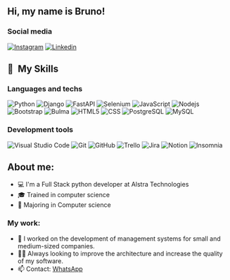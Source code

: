 ## Hi, my name is Bruno!

### Social media
<div>
  <a href="https://www.instagram.com/obruno.py" target="_blank"><img src="https://img.shields.io/badge/-Instagram-E4405F?style=flat&logo=instagram&logoColor=white" alt="Instagram" /></a>
  <a href="https://www.linkedin.com/in/brunorpdev/" target="_blank"><img src="https://img.shields.io/badge/LinkedIn-blue?style=flat&logo=linkedin&labelColor=blue" alt="Linkedin" /></a>
</div>

## :rocket: &nbsp;My Skills

### **Languages and techs**

  ![Python](https://img.shields.io/badge/-Python-333333?style=flat&logo=python)
  ![Django](https://img.shields.io/badge/-Django-0c4b33?style=flat&logo=django)
  ![FastAPI](https://img.shields.io/badge/-FastAPI-dddddd?style=flat&logo=fastapi)
  ![Selenium](https://img.shields.io/badge/-Selenium-333333?style=flat&logo=selenium)
  ![JavaScript](https://img.shields.io/badge/-JavaScript-333333?style=flat&logo=javascript)
  ![Nodejs](https://img.shields.io/badge/-Nodejs-333333?style=flat&logo=node.js)
  ![Bootstrap](https://img.shields.io/badge/-Bootstrap-333333?style=flat&logo=bootstrap)
  ![Bulma](https://img.shields.io/badge/-Bulma-333333?style=flat&logo=bulma)
  ![HTML5](https://img.shields.io/badge/-HTML5-333333?style=flat&logo=HTML5)
  ![CSS](https://img.shields.io/badge/-CSS-333333?style=flat&logo=CSS3&logoColor=1572B6)
  ![PostgreSQL](https://img.shields.io/badge/-PostgreSQL-333333?style=flat&logo=postgresql)
  ![MySQL](https://img.shields.io/badge/-MySQL-333333?style=flat&logo=mysql)
  

### **Development tools**

  ![Visual Studio Code](https://img.shields.io/badge/-Visual%20Studio%20Code-333333?style=flat&logo=visual-studio-code&logoColor=007ACC)
  ![Git](https://img.shields.io/badge/-Git-333333?style=flat&logo=git)
  ![GitHub](https://img.shields.io/badge/-GitHub-333333?style=flat&logo=github)
  ![Trello](https://img.shields.io/badge/-Trello-333333?style=flat&logo=trello&logoColor=007ACC)
  ![Jira](https://img.shields.io/badge/-Jira-333333?style=flat&logo=jira&logoColor=007ACC)
  ![Notion](https://img.shields.io/badge/-Notion-333333?style=flat&logo=notion)
  ![Insomnia](https://img.shields.io/badge/-Insomnia-333333?style=flat&logo=insomnia)

## About me:

<ul>
  <li>💻 I'm a Full Stack python developer at Alstra Technologies</li>
  <li>🎓 Trained in computer science</li>
  <li>🧠 Majoring in Computer science</li>
</ul>

### My work:

- 🔭 I worked on the development of management systems for small and medium-sized companies.
- 👨‍💻 Always looking to improve the architecture and increase the quality of my software.
- 📫 Contact: [WhatsApp](https://wa.me/5511937183232)
